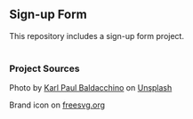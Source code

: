 ## Sign-up Form

This repository includes a sign-up form project.
<br><br>

### Project Sources

Photo by <a href="https://unsplash.com/@karlpb?utm_source=unsplash&utm_medium=referral&utm_content=creditCopyText">Karl Paul Baldacchino</a> on <a href="https://unsplash.com/?utm_source=unsplash&utm_medium=referral&utm_content=creditCopyText">Unsplash</a>

Brand icon on [freesvg.org](https://freesvg.org/banner-parchment-paper)
